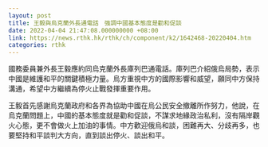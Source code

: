 ```yaml
---
layout: post
title: 王毅與烏克蘭外長通電話　強調中國基本態度是勸和促談
date: 2022-04-04 21:47:08.000000000 +08:00
link: https://news.rthk.hk/rthk/ch/component/k2/1642468-20220404.htm
categories: rthk
---
```


國務委員兼外長王毅應約同烏克蘭外長庫列巴通電話。庫列巴介紹俄烏局勢，表示中國是維護和平的關鍵積極力量。烏方重視中方的國際影響和威望，願同中方保持溝通，希望中方繼續為停火止戰發揮重要作用。

王毅首先感謝烏克蘭政府和各界為協助中國在烏公民安全撤離所作努力，他說，在烏克蘭問題上，中國的基本態度就是勸和促談，不謀求地緣政治私利，沒有隔岸觀火心態，更不會做火上加油的事情。中方歡迎俄烏和談，困難再大、分歧再多，也要堅持和平談判大方向，直到談出停火、談出和平。
